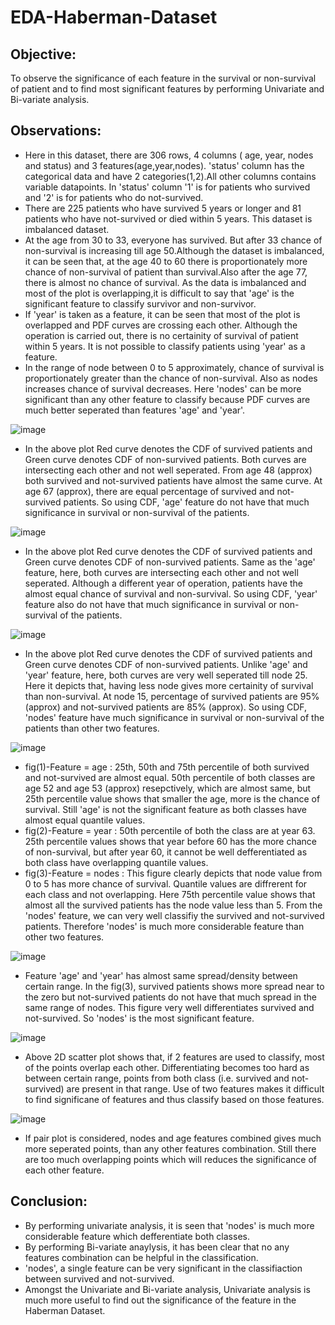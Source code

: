 # EDA-Haberman-Dataset
## Objective: 
To observe the significance of each feature in the survival or non-survival of patient and to find most significant features by performing Univariate and Bi-variate analysis.

## Observations:
- Here in this dataset, there are 306 rows, 4 columns ( age, year, nodes and status) and 3 features(age,year,nodes). 'status' column has the categorical data and have 2 categories(1,2).All other columns contains variable datapoints. In 'status' column '1' is for patients who survived and '2' is for patients who do not-survived.
- There are 225 patients who have survived 5 years or longer and 81 patients who have not-survived or died within 5 years. This dataset is imbalanced dataset.
- At the age from 30 to 33, everyone has survived. But after 33 chance of non-survival is increasing till age 50.Although the dataset is imbalanced, it can be seen that, at the age 40 to 60 there is proportionately more chance of non-survival of patient than survival.Also after the age 77, there is almost no chance of survival. As the data is imbalanced and most of the plot is overlapping,it is difficult to say that 'age' is the significant feature to classify survivor and non-survivor.
- If 'year' is taken as a feature, it can be seen that most of the plot is overlapped and PDF curves are crossing each other. Although the operation is carried out, there is no certainity of survival of patient within 5 years. It is not possible to classify patients using 'year' as a feature.
- In the range of node between 0 to 5 approximately, chance of survival is proportionately greater than the chance of non-survival. Also as nodes increases chance of survival decreases. Here 'nodes' can be more significant than any other feature to classify because PDF curves are much better seperated than features 'age' and 'year'.

![image](https://user-images.githubusercontent.com/87875987/218484740-f801d80a-7d89-4370-bb47-b532e9d35dd2.png)
- In the above plot Red curve denotes the CDF of survived patients and Green curve denotes CDF of non-survived patients. Both curves are intersecting each other and not well seperated. From age 48 (approx) both survived and not-survived patients have almost the same curve. At age 67 (approx), there are equal percentage of survived and not-survived patients. So using CDF, 'age' feature do not have that much significance in survival or non-survival of the patients.

![image](https://user-images.githubusercontent.com/87875987/218484886-6608f8c2-ebd4-4886-a93a-8635723e78a7.png)
- In the above plot Red curve denotes the CDF of survived patients and Green curve denotes CDF of non-survived patients. Same as the 'age' feature, here, both curves are intersecting each other and not well seperated. Although a different year of operation, patients have the almost equal chance of survival and non-survival. So using CDF, 'year' feature also do not have that much significance in survival or non-survival of the patients.

![image](https://user-images.githubusercontent.com/87875987/218485075-90def628-1aa4-4afb-a54a-8aed6d605a32.png)
- In the above plot Red curve denotes the CDF of survived patients and Green curve denotes CDF of non-survived patients. Unlike 'age' and 'year' feature, here, both curves are very well seperated till node 25. Here it depicts that, having less node gives more certainity of survival than non-survival. At node 15, percentage of survived patients are 95% (approx) and not-survived patients are 85% (approx). So using CDF, 'nodes' feature have much significance in survival or non-survival of the patients than other two features.

![image](https://user-images.githubusercontent.com/87875987/218485338-0661c148-dd10-493e-832d-9aa4a62bf40f.png)
- fig(1)-Feature = age : 25th, 50th and 75th percentile of both survived and not-survived are almost equal. 50th percentile of both classes are age 52 and age 53 (approx) resepctively, which are almost same, but 25th percentile value shows that smaller the age, more is the chance of survival. Still 'age' is not the significant feature as both classes have almost equal quantile values.
- fig(2)-Feature = year : 50th percentile of both the class are at year 63. 25th percentile values shows that year before 60 has the more chance of non-survival, but after year 60, it cannot be well defferentiated as both class have overlapping quantile values.
- fig(3)-Feature = nodes : This figure clearly depicts that node value from 0 to 5 has more chance of survival. Quantile values are diffrerent for each class and not overlapping. Here 75th percentile value shows that almost all the survived patients has the node value less than 5. From the 'nodes' feature, we can very well classifiy the survived and not-survived patients. Therefore 'nodes' is much more considerable feature than other two features.

![image](https://user-images.githubusercontent.com/87875987/218485539-772861a5-c274-4d7b-beef-b840641a5ec1.png)
- Feature 'age' and 'year' has almost same spread/density between certain range. In the fig(3), survived patients shows more spread near to the zero but not-survived patients do not have that much spread in the same range of nodes. This figure very well differentiates survived and not-survived. So 'nodes' is the most significant feature.

![image](https://user-images.githubusercontent.com/87875987/218486212-1d2588a0-a338-46c5-8c9b-ca9f098557fa.png)
- Above 2D scatter plot shows that, if 2 features are used to classify, most of the points overlap each other. Differentiating becomes too hard as between certain range, points from both class (i.e. survived and not-survived) are present in that range. Use of two features makes it difficult to find significane of features and thus classify based on those features.

![image](https://user-images.githubusercontent.com/87875987/218486333-c42c5f1b-3a44-44cc-a2c8-29b1d5501f8e.png)
- If pair plot is considered, nodes and age features combined gives much more seperated points, than any other features combination. Still there are too much overlapping points which will reduces the significance of each other feature.

## Conclusion:
- By performing univariate analysis, it is seen that 'nodes' is much more considerable feature which defferentiate both classes.
- By performing Bi-variate anaylysis, it has been clear that no any features combination can be helpful in the classification.
- 'nodes', a single feature can be very significant in the classifiaction between survived and not-survived.
- Amongst the Univariate and Bi-variate analysis, Univariate analysis is much more useful to find out the significance of the feature in the Haberman Dataset.
